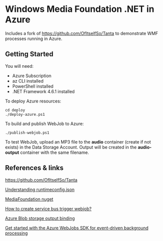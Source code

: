 # Windows Media Foundation .NET in Azure

Includes a fork of <https://github.com/OfItselfSo/Tanta> to demonstrate WMF processes running in Azure.

## Getting Started

You will need:

* Azure Subscription
* az CLI installed
* PowerShell installed
* .NET Framework 4.6.1 installed

To deploy Azure resources:

    cd deploy
    ./deploy-azure.ps1

To build and publish WebJob to Azure:

    ./publish-webjob.ps1

To test WebJob, upload an MP3 file to the **audio** container (create if not exists) in the Data Storage Account. Output will be created in the **audio-output** container with the same filename.

## References & links

<https://github.com/OfItselfSo/Tanta>

[Understanding runtimeconfig.json](https://www.programmersought.com/article/70243717433/)

[MediaFoundation nuget](https://www.nuget.org/packages/MediaFoundation/)

[How to create service bus trigger webjob?](https://stackoverflow.com/questions/58647763/how-to-create-service-bus-trigger-webjob)

[Azure Blob storage output binding](https://docs.microsoft.com/en-us/azure/azure-functions/functions-bindings-storage-blob-output?tabs=csharp)

[Get started with the Azure WebJobs SDK for event-driven background processing](https://docs.microsoft.com/en-us/azure/app-service/webjobs-sdk-get-started)